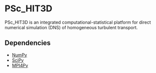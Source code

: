# PSc_HIT3D

PSc_HIT3D is an integrated computational-statistical platform for direct numerical simulation (DNS) of homogeneous turbulent transport.


## Dependencies

- [NumPy](http://www.numpy.org/)
- [SciPy](https://www.scipy.org/)
- [MPI4Py](https://mpi4py.readthedocs.io/en/stable/)